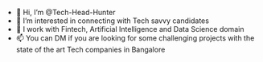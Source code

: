 - 👋 Hi, I’m @Tech-Head-Hunter
- 👀 I’m interested in connecting with Tech savvy candidates
- 🌱 I work with Fintech, Artificial Intelligence and Data Science domain
- 📫 You can DM if you are looking for some challenging projects with the state of the art Tech companies in Bangalore
